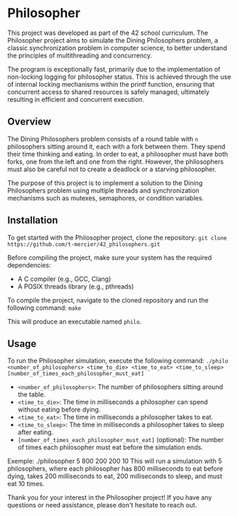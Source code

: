 # Philosopher 

This project was developed as part of the 42 school curriculum. The Philosopher project aims to simulate the Dining Philosophers problem, a classic synchronization problem in computer science, to better understand the principles of multithreading and concurrency. 

The program is exceptionally fast, primarily due to the implementation of non-locking logging for philosopher status. This is achieved through the use of internal locking mechanisms within the printf function, ensuring that concurrent access to shared resources is safely managed, ultimately resulting in efficient and concurrent execution.


## Overview

The Dining Philosophers problem consists of a round table with `n` philosophers sitting around it, each with a fork between them. They spend their time thinking and eating. In order to eat, a philosopher must have both forks, one from the left and one from the right. However, the philosophers must also be careful not to create a deadlock or a starving philosopher.

The purpose of this project is to implement a solution to the Dining Philosophers problem using multiple threads and synchronization mechanisms such as mutexes, semaphores, or condition variables.

## Installation

To get started with the Philosopher project, clone the repository:
`git clone https://github.com/t-mercier/42_philosophers.git`

Before compiling the project, make sure your system has the required dependencies:

- A C compiler (e.g., GCC, Clang)
- A POSIX threads library (e.g., pthreads)

To compile the project, navigate to the cloned repository and run the following command:
`make`

This will produce an executable named `philo`.

## Usage

To run the Philosopher simulation, execute the following command:
`./philo <number_of_philosophers> <time_to_die> <time_to_eat> <time_to_sleep> [number_of_times_each_philosopher_must_eat]`

- `<number_of_philosophers>`: The number of philosophers sitting around the table.
- `<time_to_die>`: The time in milliseconds a philosopher can spend without eating before dying.
- `<time_to_eat>`: The time in milliseconds a philosopher takes to eat.
- `<time_to_sleep>`: The time in milliseconds a philosopher takes to sleep after eating.
- `[number_of_times_each_philosopher_must_eat]` (optional): The number of times each philosopher must eat before the simulation ends.

Exemple: ./philosopher 5 800 200 200 10
This will run a simulation with 5 philosophers, where each philosopher has 800 milliseconds to eat before dying, takes 200 milliseconds to eat, 200 milliseconds to sleep, and must eat 10 times.

Thank you for your interest in the Philosopher project! If you have any questions or need assistance, please don't hesitate to reach out.


